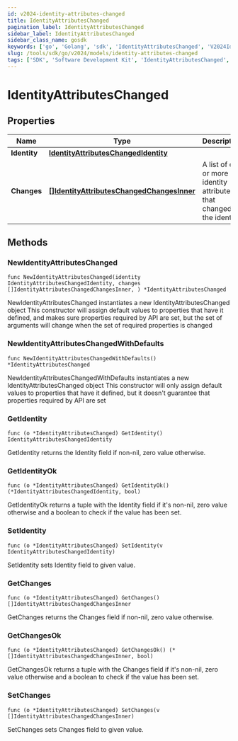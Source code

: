 ```yaml
---
id: v2024-identity-attributes-changed
title: IdentityAttributesChanged
pagination_label: IdentityAttributesChanged
sidebar_label: IdentityAttributesChanged
sidebar_class_name: gosdk
keywords: ['go', 'Golang', 'sdk', 'IdentityAttributesChanged', 'V2024IdentityAttributesChanged'] 
slug: /tools/sdk/go/v2024/models/identity-attributes-changed
tags: ['SDK', 'Software Development Kit', 'IdentityAttributesChanged', 'V2024IdentityAttributesChanged']
---
```


# IdentityAttributesChanged

## Properties

Name | Type | Description | Notes
------------ | ------------- | ------------- | -------------
**Identity** | [**IdentityAttributesChangedIdentity**](identity-attributes-changed-identity) |  | 
**Changes** | [**[]IdentityAttributesChangedChangesInner**](identity-attributes-changed-changes-inner) | A list of one or more identity attributes that changed on the identity. | 

## Methods

### NewIdentityAttributesChanged

`func NewIdentityAttributesChanged(identity IdentityAttributesChangedIdentity, changes []IdentityAttributesChangedChangesInner, ) *IdentityAttributesChanged`

NewIdentityAttributesChanged instantiates a new IdentityAttributesChanged object
This constructor will assign default values to properties that have it defined,
and makes sure properties required by API are set, but the set of arguments
will change when the set of required properties is changed

### NewIdentityAttributesChangedWithDefaults

`func NewIdentityAttributesChangedWithDefaults() *IdentityAttributesChanged`

NewIdentityAttributesChangedWithDefaults instantiates a new IdentityAttributesChanged object
This constructor will only assign default values to properties that have it defined,
but it doesn't guarantee that properties required by API are set

### GetIdentity

`func (o *IdentityAttributesChanged) GetIdentity() IdentityAttributesChangedIdentity`

GetIdentity returns the Identity field if non-nil, zero value otherwise.

### GetIdentityOk

`func (o *IdentityAttributesChanged) GetIdentityOk() (*IdentityAttributesChangedIdentity, bool)`

GetIdentityOk returns a tuple with the Identity field if it's non-nil, zero value otherwise
and a boolean to check if the value has been set.

### SetIdentity

`func (o *IdentityAttributesChanged) SetIdentity(v IdentityAttributesChangedIdentity)`

SetIdentity sets Identity field to given value.


### GetChanges

`func (o *IdentityAttributesChanged) GetChanges() []IdentityAttributesChangedChangesInner`

GetChanges returns the Changes field if non-nil, zero value otherwise.

### GetChangesOk

`func (o *IdentityAttributesChanged) GetChangesOk() (*[]IdentityAttributesChangedChangesInner, bool)`

GetChangesOk returns a tuple with the Changes field if it's non-nil, zero value otherwise
and a boolean to check if the value has been set.

### SetChanges

`func (o *IdentityAttributesChanged) SetChanges(v []IdentityAttributesChangedChangesInner)`

SetChanges sets Changes field to given value.



